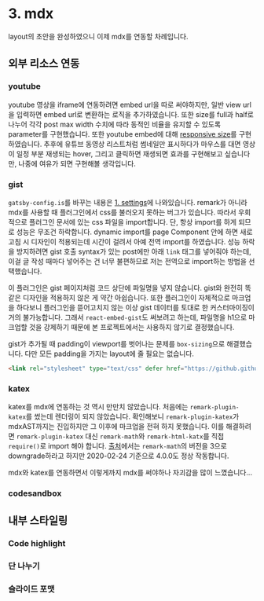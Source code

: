 #     3. mdx

layout의 초안을 완성하였으니 이제 mdx를 연동할 차례입니다.

##    외부 리소스 연동
###   youtube
youtube 영상을 iframe에 연동하려면 embed url을 따로 써야하지만, 일반 view url을 입력하면 embed url로 변환하는 로직을 추가하였습니다. 또한 size를 full과 half로 나누어 각각 post max width 수치에 따라 동적인 비율을 유지할 수 있도록 parameter를 구현했습니다. 또한 youtube embed에 대해 [responsive size](https://webclub.tistory.com/308)를 구현하였습니다.
추후에 유튜브 동영상 리스트처럼 썸네일만 표시하다가 마우스를 대면 영상이 일정 부분 재생되는 hover, 그리고 클릭하면 재생되면 효과를 구현해보고 싶습니다만, 나중에 여유가 되면 구현해볼 생각입니다.

###   gist
`gatsby-config.is`를 바꾸는 내용은 [1. settings](./1_settings.md)에 나와있습니다.
remark가 아니라 mdx를 사용할 때 플러그인에서 css를 불러오지 못하는 버그가 있습니다. 따라서 우회적으로 플러그인 문서에 있는 css 파일을 import합니다. 단, 항상 import를 하게 되므로 성능은 무조건 하락합니다. dynamic import를 page Component 안에 하면 새로 고침 시 디자인이 적용되는데 시간이 걸려서 아예 전역 import를 하였습니다. 성능 하락을 방지하려면 gist 호출 syntax가 있는 post에만 아래 `link` 태그를 넣어줘야 하는데, 이걸 글 작성 때마다 넣어주는 건 너무 불편하므로 저는 전역으로 import하는 방법을 선택했습니다.

이 플러그인은 gist 페이지처럼 코드 상단에 파일명을 넣지 않습니다. gist와 완전히 똑같은 디자인을 적용하지 않은 게 약간 아쉽습니다. 또한 플러그인이 자체적으로 마크업을 하다보니 플러그인을 뜯어고치지 않는 이상 gist 데이터를 토대로 한 커스터마이징이 거의 불가능합니다. 그래서 `react-embed-gist`도 써보려고 하는데, 파일명을 h1으로 마크업할 것을 강제하기 때문에 본 프로젝트에서는 사용하지 않기로 결정했습니다.

gist가 추가될 때 padding이 viewport를 벗어나는 문제를 `box-sizing`으로 해결했습니다. 다만 모든 padding을 가지는 layout에 줄 필요는 없습니다.

```html
<link rel="stylesheet" type="text/css" defer href="https://github.githubassets.com/assets/gist-embed-b3b573358bfc66d89e1e95dbf8319c09.css" />
```

###   katex
katex를 mdx에 연동하는 것 역시 만만치 않았습니다. 처음에는 `remark-plugin-katex`를 썼는데 렌더링이 되지 않았습니다. 확인해보니 `remark-plugin-katex`가 mdxAST까지는 진입하지만 그 이후에 마크업을 전혀 하지 못했습니다. 이를 해결하려면 `remark-plugin-katex` 대신 `remark-math`와 `remark-html-katx`를 직접 `require()`로 import 해야 합니다. [출처](https://github.com/gatsbyjs/gatsby/issues/20538#issuecomment-721845436)에서는 `remark-math`의 버전을 3으로 downgrade하라고 하지만 2020-02-24 기준으로 4.0.0도 정상 작동합니다.

mdx와 katex를 연동하면서 이렇게까지 mdx를 써야하나 자괴감을 많이 느꼈습니다...

###   codesandbox


##    내부 스타일링
###   Code highlight

###   단 나누기

###   슬라이드 포맷